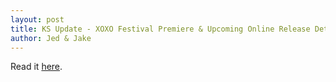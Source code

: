 ```yaml
---
layout: post
title: KS Update - XOXO Festival Premiere & Upcoming Online Release Details
author: Jed & Jake
---
```


Read it [here](https://www.kickstarter.com/projects/appdocu/app-the-human-story/posts/1351287).
